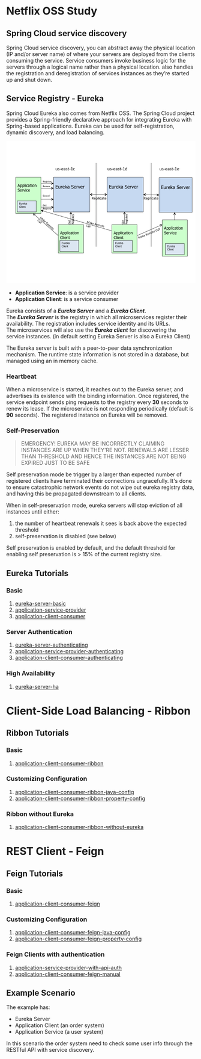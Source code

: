 # Netflix OSS Study
## Spring Cloud service discovery
Spring Cloud service discovery, you can abstract away the physical location (IP and/or server name) of where your servers are deployed from the clients consuming the service. Service consumers invoke business logic for the servers through a logical name rather than a physical location. also handles the registration and deregistration of services instances as they’re started up and shut down.

## Service Registry - Eureka
Spring Cloud Eureka also comes from Netflix OSS. The Spring Cloud project provides a Spring-friendly declarative approach for integrating Eureka with Spring-based applications. Eureka can be used for self-registration, dynamic discovery, and load balancing.

![image](./images/eureka_architecture.png)

- **Application Service**: is a service provider
- **Application Client**: is a service consumer

Eureka consists of a **_Eureka Server_** and a **_Eureka Client_**. <br>
The **_Eureka Server_** is the registry in which all microservices register their availability. The registration includes service identity and its URLs. <br>
The microservices will also use the **_Eureka client_** for discovering the service instances. (in default setting Eureka Server is also a Eureka Client)

The Eureka server is built with a peer-to-peer data synchronization mechanism.
The runtime state information is not stored in a database, but managed using an in memory cache.

### Heartbeat
When a microservice is started, it reaches out to the Eureka server, and advertises its existence with the binding information. Once registered, the service endpoint sends ping requests to the registry every **30** seconds to renew its lease. If the microservice is not responding periodically (default is **90** seconds). The registered instance on Eureka will be removed. 

### Self-Preservation
>EMERGENCY! EUREKA MAY BE INCORRECTLY CLAIMING INSTANCES ARE UP WHEN THEY'RE NOT. RENEWALS ARE LESSER THAN THRESHOLD AND HENCE THE INSTANCES ARE NOT BEING EXPIRED JUST TO BE SAFE

Self preservation mode be trigger by a larger than expected number of registered clients have terminated their connections ungracefully. It's done to ensure catastrophic network events do not wipe out eureka registry data, and having this be propagated downstream to all clients.

When in self-preservation mode, eureka servers will stop eviction of all instances until either:
1. the number of heartbeat renewals it sees is back above the expected threshold
2. self-preservation is disabled (see below)

Self preservation is enabled by default, and the default threshold for enabling self preservation is > 15% of the current registry size.

## Eureka Tutorials
### Basic
1. [eureka-server-basic](eureka-server-basic/README.md)
2. [application-service-provider](application-service-provider/README.md)
3. [application-client-consumer](application-client-consumer/README.md)

### Server Authentication
1. [eureka-server-authenticating](eureka-server-authenticating/README.md)
2. [application-service-provider-authenticating](application-service-provider-authenticating/README.md)
3. [application-client-consumer-authenticating](application-client-consumer-authenticating/README.md)

### High Availability
1. [eureka-server-ha](eureka-server-ha/README.md)

# Client-Side Load Balancing - Ribbon

## Ribbon Tutorials
### Basic
1. [application-client-consumer-ribbon](application-client-consumer-ribbon/README.md)

### Customizing Configuration
1. [application-client-consumer-ribbon-java-config](application-client-consumer-ribbon-java-config/README.md)
2. [application-client-consumer-ribbon-property-config](application-client-consumer-ribbon-property-config/README.md)

### Ribbon without Eureka
1. [application-client-consumer-ribbon-without-eureka](application-client-consumer-ribbon-without-eureka/README.md)

# REST Client - Feign

## Feign Tutorials
### Basic
1. [application-client-consumer-feign](application-client-consumer-feign/README.md)

### Customizing Configuration
1. [application-client-consumer-feign-java-config](application-client-consumer-feign-java-config/README.md)
2. [application-client-consumer-feign-property-config](application-client-consumer-feign-property-config/README.md)

### Feign Clients with authentication
1. [application-service-provider-with-api-auth](application-service-provider-with-api-auth/README.md)
2. [application-client-consumer-feign-manual](application-client-consumer-feign-manual/README.md)

## Example Scenario
The example has:
- Eureka Server
- Application Client (an order system)
- Application Service (a user system)

In this scenario the order system need to check some user info through the RESTful API with service discovery.